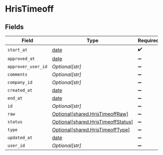 # HrisTimeoff


## Fields

| Field                                                                          | Type                                                                           | Required                                                                       | Description                                                                    |
| ------------------------------------------------------------------------------ | ------------------------------------------------------------------------------ | ------------------------------------------------------------------------------ | ------------------------------------------------------------------------------ |
| `start_at`                                                                     | [date](https://docs.python.org/3/library/datetime.html#date-objects)           | :heavy_check_mark:                                                             | N/A                                                                            |
| `approved_at`                                                                  | [date](https://docs.python.org/3/library/datetime.html#date-objects)           | :heavy_minus_sign:                                                             | N/A                                                                            |
| `approver_user_id`                                                             | *Optional[str]*                                                                | :heavy_minus_sign:                                                             | N/A                                                                            |
| `comments`                                                                     | *Optional[str]*                                                                | :heavy_minus_sign:                                                             | N/A                                                                            |
| `company_id`                                                                   | *Optional[str]*                                                                | :heavy_minus_sign:                                                             | N/A                                                                            |
| `created_at`                                                                   | [date](https://docs.python.org/3/library/datetime.html#date-objects)           | :heavy_minus_sign:                                                             | N/A                                                                            |
| `end_at`                                                                       | [date](https://docs.python.org/3/library/datetime.html#date-objects)           | :heavy_minus_sign:                                                             | N/A                                                                            |
| `id`                                                                           | *Optional[str]*                                                                | :heavy_minus_sign:                                                             | N/A                                                                            |
| `raw`                                                                          | [Optional[shared.HrisTimeoffRaw]](../../models/shared/hristimeoffraw.md)       | :heavy_minus_sign:                                                             | N/A                                                                            |
| `status`                                                                       | [Optional[shared.HrisTimeoffStatus]](../../models/shared/hristimeoffstatus.md) | :heavy_minus_sign:                                                             | N/A                                                                            |
| `type`                                                                         | [Optional[shared.HrisTimeoffType]](../../models/shared/hristimeofftype.md)     | :heavy_minus_sign:                                                             | N/A                                                                            |
| `updated_at`                                                                   | [date](https://docs.python.org/3/library/datetime.html#date-objects)           | :heavy_minus_sign:                                                             | N/A                                                                            |
| `user_id`                                                                      | *Optional[str]*                                                                | :heavy_minus_sign:                                                             | N/A                                                                            |